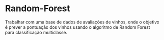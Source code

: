 # Random-Forest
Trabalhar com uma base de dados de avaliações de vinhos, onde o objetivo é prever a pontuação dos vinhos usando o algoritmo de Random Forest para classificação multiclasse.
